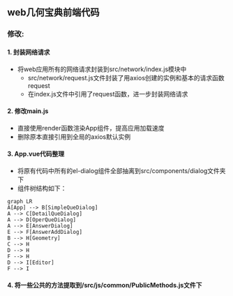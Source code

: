 ## web几何宝典前端代码
### 修改:
#### 1. 封装网络请求
- 将web应用所有的网络请求封装到src/network/index.js模块中
  - src/network/request.js文件封装了用axios创建的实例和基本的请求函数request
  - 在index.js文件中引用了request函数，进一步封装网络请求
#### 2. 修改main.js
- 直接使用render函数渲染App组件，提高应用加载速度
- 删除原本直接引用到全局的axios默认实例
#### 3. App.vue代码整理
- 将原有代码中所有的el-dialog组件全部抽离到src/components/dialog文件夹下
- 组件树结构如下：
```mermaid
graph LR
A[App] --> B[SimpleQueDialog]
A --> C[DetailQueDialog]
A --> D[OperQueDialog]
A --> E[AnswerDialog]
E --> F[AnswerAddDialog]
B --> H[Geometry]
C --> H
D --> H
F --> H
D --> I[Editor]
F --> I
```
#### 4. 将一些公共的方法提取到/src/js/common/PublicMethods.js文件下
